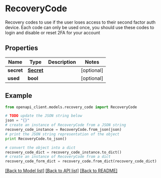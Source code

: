 # RecoveryCode

Recovery codes to use if the user loses access to their second factor auth device. Each code can only be used once, you should use these codes to login and disable or reset 2FA for your account

## Properties
Name | Type | Description | Notes
------------ | ------------- | ------------- | -------------
**secret** | [**Secret**](Secret.md) |  | [optional]
**used** | **bool** |  | [optional]

## Example

```python
from openapi_client.models.recovery_code import RecoveryCode

# TODO update the JSON string below
json = "{}"
# create an instance of RecoveryCode from a JSON string
recovery_code_instance = RecoveryCode.from_json(json)
# print the JSON string representation of the object
print RecoveryCode.to_json()

# convert the object into a dict
recovery_code_dict = recovery_code_instance.to_dict()
# create an instance of RecoveryCode from a dict
recovery_code_form_dict = recovery_code.from_dict(recovery_code_dict)
```
[[Back to Model list]](../README.md#documentation-for-models) [[Back to API list]](../README.md#documentation-for-api-endpoints) [[Back to README]](../README.md)
